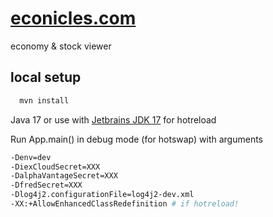 # [econicles.com](http://econicles.com)

economy & stock viewer


## local setup

```bash
  mvn install
```

Java 17 or use with [Jetbrains JDK 17](https://github.com/JetBrains/JetBrainsRuntime/releases/tag/jbr17.0.2b396.4) for hotreload

Run App.main() in debug mode (for hotswap) with arguments

```bash
-Denv=dev
-DiexCloudSecret=XXX
-DalphaVantageSecret=XXX
-DfredSecret=XXX
-Dlog4j2.configurationFile=log4j2-dev.xml
-XX:+AllowEnhancedClassRedefinition # if hotreload!
```
